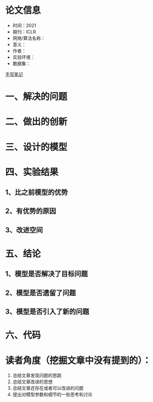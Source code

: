 # 论文信息
- 时间：2021
- 期刊：ICLR
- 网络/算法名称：
- 意义：
- 作者：
- 实验环境：
- 数据集：

[手写笔记](./Score-Based%20Generative%20Modeling%20through%20Stochastic%20Differential%20Equations.pdf)

# 一、解决的问题

# 二、做出的创新

# 三、设计的模型

# 四、实验结果

## 1、比之前模型的优势

## 2、有优势的原因

## 3、改进空间

# 五、结论

## 1、模型是否解决了目标问题

## 2、模型是否遗留了问题

## 3、模型是否引入了新的问题

# 六、代码

# 读者角度（挖掘文章中没有提到的）：
1. 总结文章发现问题的思路
2. 总结文章改进的思想
3. 总结文章还存在或者可以改进的问题
4. 提出对模型参数和细节的一些思考和讨论
